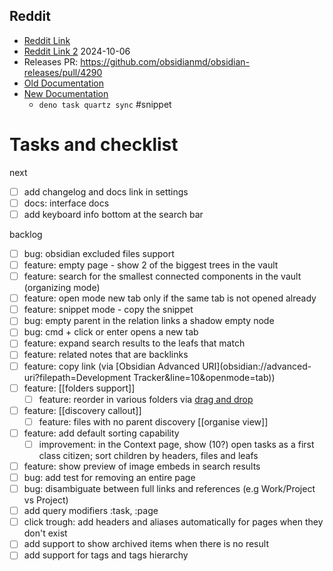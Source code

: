 ## Reddit
- [Reddit Link](https://www.reddit.com/r/ObsidianMD/comments/1frcsuq/tree_search_a_new_obsidian_plugin/?utm_source=share&utm_medium=web3x&utm_name=web3xcss&utm_term=1&utm_content=share_button) 
- [Reddit Link 2](https://www.reddit.com/r/ObsidianMD/comments/1fxi9fj/obsidian_tree_search_050/) 2024-10-06
- Releases PR: https://github.com/obsidianmd/obsidian-releases/pull/4290 
- [Old Documentation](https://catacgc.github.io/obsidian-tree-search/#/)
- [New Documentation](https://catacgc.github.io/tree-search-docs/)
	- `deno task quartz sync` #snippet

# Tasks and checklist

next
- [ ] add changelog and docs link in settings
- [ ] docs: interface docs
- [ ] add keyboard info bottom at the search bar

backlog
- [ ] bug: obsidian excluded files support
- [ ] feature: empty page - show 2 of the biggest trees in the vault
- [ ] feature: search for the smallest connected components in the vault (organizing mode)
- [ ] feature: open mode new tab only if the same tab is not opened already
- [ ] feature: snippet mode - copy the snippet
- [ ] bug: empty parent in the relation links a shadow empty node
- [ ] bug: cmd + click or enter opens a new tab
- [ ] feature: expand search results to the leafs that match
- [ ] feature: related notes that are backlinks 
- [ ] feature: copy link (via [Obsidian Advanced URI](obsidian://advanced-uri?filepath=Development Tracker&line=10&openmode=tab))
- [ ] feature: [[folders support]]
	- [ ] feature: reorder in various folders via [drag and drop](https://react-dnd.github.io/react-dnd/about) 
- [ ] feature: [[discovery callout]]
	- [ ] feature: files with no parent discovery [[organise view]]
- [ ] feature: add default sorting capability
	- [ ] improvement: in the Context page, show (10?) open tasks as a first class citizen; sort children by headers, files and leafs
- [ ] feature: show preview of image embeds in search results
- [ ] bug: add test for removing an entire page
- [ ] bug: disambiguate between full links and references (e.g Work/Project vs Project)
- [ ] add query modifiers :task, :page
- [ ] click trough: add headers and aliases automatically for pages when they don't exist
- [ ] add support to show archived items when there is no result
- [ ] add support for tags and tags hierarchy